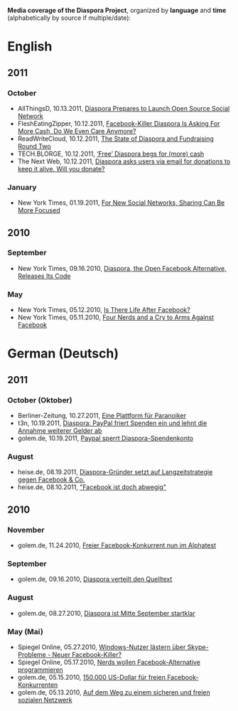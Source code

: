 **Media coverage of the Diaspora Project**, organized by **language** and **time** (alphabetically by source if multiple/date):

# English

## 2011

### October

* AllThingsD, 10.13.2011, [Diaspora Prepares to Launch Open Source Social Network](http://allthingsd.com/20111013/at-lunch-with-diaspora-the-non-profit-open-source-social-network-built-by-outsiders/)
* FleshEatingZipper, 10.12.2011, [Facebook-Killer Diaspora Is Asking For More Cash, Do We Even Care Anymore?](http://www.flesheatingzipper.com/tech/2011/10/facebook-killer-diaspora-is-asking-for-more-cash-do-we-even-care-anymore/)
* ReadWriteCloud, 10.12.2011, [The State of Diaspora and Fundraising Round Two](http://www.readwriteweb.com/cloud/2011/10/the-state-of-diaspora-and-fund.php)
* TECH.BLORGE, 10.12.2011, [‘Free’ Diaspora begs for (more) cash](http://tech.blorge.com/Structure:%20/2011/10/12/free-diaspora-begs-for-more-cash/)
* The Next Web, 10.12.2011, [Diaspora asks users via email for donations to keep it alive. Will you donate?](http://thenextweb.com/socialmedia/2011/10/12/diaspora-asks-users-for-25-donation-to-keep-it-alive-will-you-donate/)

### January

* New York Times, 01.19.2011, [For New Social Networks, Sharing Can Be More Focused](http://www.nytimes.com/2011/01/20/technology/personaltech/20basics.html?pagewanted=all)

## 2010

### September

* New York Times, 09.16.2010, [Diaspora, the Open Facebook Alternative, Releases Its Code](http://bits.blogs.nytimes.com/2010/09/16/diaspora-open-facebook-alternative-releases-code/)

### May

* New York Times, 05.12.2010, [Is There Life After Facebook?](http://bits.blogs.nytimes.com/2010/05/12/is-there-life-after-facebook/)
* New York Times, 05.11.2010, [Four Nerds and a Cry to Arms Against Facebook](http://www.nytimes.com/2010/05/12/nyregion/12about.html)

# German (Deutsch)

## 2011

### October (Oktober)
* Berliner-Zeitung, 10.27.2011, [Eine Plattform für Paranoiker](http://www.berliner-zeitung.de/medien/online-netzwerke-eine-plattform-fuer-paranoiker,10809188,11064404.html)
* t3n, 10.19.2011, [Diaspora: PayPal friert Spenden ein und lehnt die Annahme weiterer Gelder ab](http://t3n.de/news/diaspora-paypal-friert-spenden-lehnt-annahme-weiterer-337826/)
* golem.de, 10.19.2011, [Paypal sperrt Diaspora-Spendenkonto](http://www.golem.de/1110/87145.html)

### August

* heise.de, 08.19.2011, [Diaspora-Gründer setzt auf Langzeitstrategie gegen Facebook & Co.](http://www.heise.de/newsticker/meldung/Diaspora-Gruender-setzt-auf-Langzeitstrategie-gegen-Facebook-Co-1324082.html)
* heise.de, 08.10.2011, ["Facebook ist doch abwegig"](http://www.heise.de/tr/artikel/Facebook-ist-doch-abwegig-1323862.html)

## 2010

### November

* golem.de, 11.24.2010, [Freier Facebook-Konkurrent nun im Alphatest](http://www.golem.de/1011/79644.html)

### September

* golem.de, 09.16.2010, [Diaspora verteilt den Quelltext](http://www.golem.de/1009/78014.html)

### August

* golem.de, 08.27.2010, [Diaspora ist Mitte September startklar](http://www.golem.de/1008/77534.html)

### May (Mai)

* Spiegel Online, 05.27.2010, [Windows-Nutzer lästern über Skype-Probleme - Neuer Facebook-Killer?](http://www.spiegel.de/netzwelt/web/0,1518,765243,00.html)
* Spiegel Online, 05.17.2010, [Nerds wollen Facebook-Alternative programmieren](http://www.spiegel.de/netzwelt/web/0,1518,694838,00.html)
* golem.de, 05.15.2010, [150.000 US-Dollar für freien Facebook-Konkurrenten](http://www.golem.de/1005/75135.html)
* golem.de, 05.13.2010, [Auf dem Weg zu einem sicheren und freien sozialen Netzwerk](http://www.golem.de/1005/75092.html)